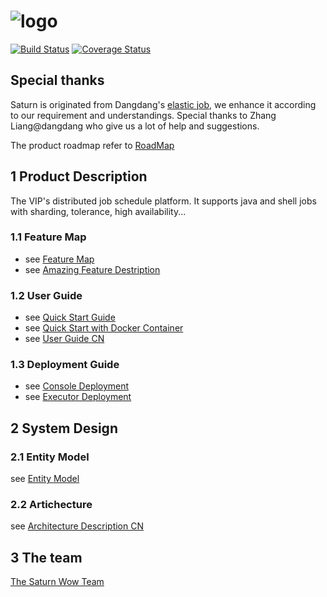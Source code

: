 # ![logo](https://github.com/vipshop/Saturn/blob/doc/saturn-logo.jpg)

[![Build Status](https://secure.travis-ci.org/vipshop/Saturn.png?branch=develop)](https://travis-ci.org/vipshop/Saturn)
[![Coverage Status](https://coveralls.io/repos/github/vipshop/Saturn/badge.svg?branch=develop)](https://coveralls.io/github/vipshop/Saturn?branch=develop)
## Special thanks

Saturn is originated from Dangdang's [elastic job](https://github.com/dangdangdotcom/elastic-job), we enhance it according to our requirement and understandings. Special thanks to Zhang Liang@dangdang who give us a lot of help and suggestions.

The product roadmap refer to [RoadMap](https://github.com/vipshop/Saturn/wiki/Saturn-Roadmap-CN)

## 1 Product Description

The VIP's distributed job schedule platform. It supports java and shell jobs with sharding, tolerance, high availability...

### 1.1 Feature Map

- see [Feature Map](https://github.com/vipshop/Saturn/wiki/Saturn-Feature-List-Map---Chinese-Version)
- see [Amazing Feature Destription](https://github.com/vipshop/Saturn/wiki/Saturn-Amazing-Feature-Description)

### 1.2 User Guide
- see [Quick Start Guide](https://github.com/vipshop/Saturn/wiki/Quick-Start)
- see [Quick Start with Docker Container](https://github.com/vipshop/Saturn/wiki/Quick-Start---Docker)
- see [User Guide CN](https://github.com/vipshop/Saturn/wiki/%E4%BD%BF%E7%94%A8%E6%8C%87%E5%BC%95(%E5%AE%8C%E6%95%B4))

### 1.3 Deployment Guide
- see [Console Deployment](https://github.com/vipshop/Saturn/wiki/saturn部署文档之console)
- see [Executor Deployment](https://github.com/vipshop/Saturn/wiki/Saturn部署文档之executor)

## 2 System Design

### 2.1 Entity Model
see [Entity Model](https://github.com/vipshop/Saturn/wiki/Saturn-Entity-Model)

### 2.2 Artichecture
see [Architecture Description CN](https://github.com/vipshop/Saturn/wiki/Saturn%E6%9E%B6%E6%9E%84%E6%96%87%E6%A1%A3)


## 3 The team

[The Saturn Wow Team](https://github.com/vipshop/Saturn/wiki/Saturn's-Wow-Team)
